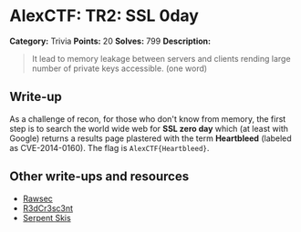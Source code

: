 # AlexCTF: TR2: SSL 0day

**Category:** Trivia
**Points:** 20
**Solves:** 799
**Description:**

> It lead to memory leakage between servers and clients rending large number of
> private keys accessible. (one word)

## Write-up

As a challenge of recon, for those who don't know from memory, the first step is to search the world wide web for **SSL zero day** which (at least with Google) returns a results page plastered with the term **Heartbleed** (labeled as CVE-2014-0160). The flag is `AlexCTF{Heartbleed}`.

## Other write-ups and resources

 * [Rawsec](http://rawsec.ml/en/AlexCTF-2017-write-ups/#20-TR2-SSL-0day-Trivia)
 * [R3dCr3sc3nt](https://github.com/R3dCr3sc3nt/AlexCTF/blob/master/TR2-SSL_0day/README.md)
 * [Serpent Skis](https://github.com/KevOrr/ctf-writeups/blob/master/alexctf-2017/trivia/20-SSL_0day.md)
